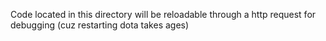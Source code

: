 Code located in this directory will be reloadable through a
http request for debugging (cuz restarting dota takes ages)